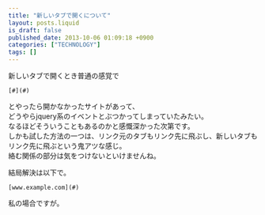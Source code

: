 ```yaml
---
title: "新しいタブで開くについて"
layout: posts.liquid
is_draft: false
published_date: 2013-10-06 01:09:18 +0900
categories: ["TECHNOLOGY"]
tags: []
---
```


新しいタブで開くとき普通の感覚で

    [#](#)

とやったら開かなかったサイトがあって、  
どうやらjquery系のイベントとぶつかってしまっていたみたい。  
なるほどそういうこともあるのかと感慨深かった次第です。  
しかも試した方法の一つは、リンク元のタブもリンク先に飛ぶし、新しいタブもリンク先に飛ぶという鬼アツな感じ。  
絡む関係の部分は気をつけないといけませんね。

結局解決は以下で。

    [www.example.com](#)

私の場合ですが。


